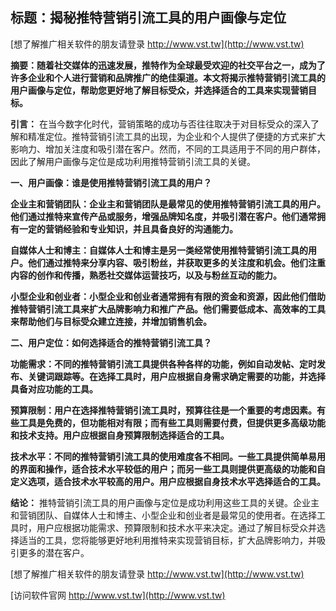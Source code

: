 ## **标题：揭秘推特营销引流工具的用户画像与定位**

[想了解推广相关软件的朋友请登录 http://www.vst.tw](http://www.vst.tw)

**摘要：随着社交媒体的迅速发展，推特作为全球最受欢迎的社交平台之一，成为了许多企业和个人进行营销和品牌推广的绝佳渠道。本文将揭示推特营销引流工具的用户画像与定位，帮助您更好地了解目标受众，并选择适合的工具来实现营销目标。**

**引言：**
在当今数字化时代，营销策略的成功与否往往取决于对目标受众的深入了解和精准定位。推特营销引流工具的出现，为企业和个人提供了便捷的方式来扩大影响力、增加关注度和吸引潜在客户。然而，不同的工具适用于不同的用户群体，因此了解用户画像与定位是成功利用推特营销引流工具的关键。

**一、用户画像：谁是使用推特营销引流工具的用户？**

**企业主和营销团队：企业主和营销团队是最常见的使用推特营销引流工具的用户。他们通过推特来宣传产品或服务，增强品牌知名度，并吸引潜在客户。他们通常拥有一定的营销经验和专业知识，并且具备良好的沟通能力。**

**自媒体人士和博主：自媒体人士和博主是另一类经常使用推特营销引流工具的用户。他们通过推特来分享内容、吸引粉丝，并获取更多的关注度和机会。他们注重内容的创作和传播，熟悉社交媒体运营技巧，以及与粉丝互动的能力。**

**小型企业和创业者：小型企业和创业者通常拥有有限的资金和资源，因此他们借助推特营销引流工具来扩大品牌影响力和推广产品。他们需要低成本、高效率的工具来帮助他们与目标受众建立连接，并增加销售机会。**

**二、用户定位：如何选择适合的推特营销引流工具？**

**功能需求：不同的推特营销引流工具提供各种各样的功能，例如自动发帖、定时发布、关键词跟踪等。在选择工具时，用户应根据自身需求确定需要的功能，并选择具备对应功能的工具。**

**预算限制：用户在选择推特营销引流工具时，预算往往是一个重要的考虑因素。有些工具是免费的，但功能相对有限；而有些工具则需要付费，但提供更多高级功能和技术支持。用户应根据自身预算限制选择适合的工具。**

**技术水平：不同的推特营销引流工具的使用难度各不相同。一些工具提供简单易用的界面和操作，适合技术水平较低的用户；而另一些工具则提供更高级的功能和自定义选项，适合技术水平较高的用户。用户应根据自身技术水平选择适合的工具。**

**结论：**
推特营销引流工具的用户画像与定位是成功利用这些工具的关键。企业主和营销团队、自媒体人士和博主、小型企业和创业者是最常见的使用者。在选择工具时，用户应根据功能需求、预算限制和技术水平来决定。通过了解目标受众并选择适当的工具，您将能够更好地利用推特来实现营销目标，扩大品牌影响力，并吸引更多的潜在客户。

[想了解推广相关软件的朋友请登录 http://www.vst.tw](http://www.vst.tw)


[访问软件官网 http://www.vst.tw](http://www.vst.tw)
